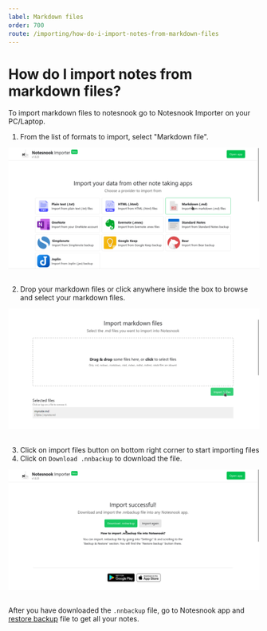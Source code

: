 ```yaml
---
label: Markdown files
order: 700
route: /importing/how-do-i-import-notes-from-markdown-files
---
```

# How do I import notes from markdown files?

To import markdown files to notesnook go to Notesnook Importer on your PC/Laptop.

1. From the list of formats to import, select "Markdown file".
<img style="margin-bottom:15px;" src="../static/markdown_import_step_1.png" alt="From the list of formats to import, select Markdown file."/>

2. Drop your markdown files or click anywhere inside the box to browse and select your markdown files.
<img style="margin-bottom:15px;" src="../static/markdown_import_step_2.png" alt="Drop your markdown files or click anywhere inside the box to browse and select your markdown files."/>

3. Click on import files button on bottom right corner to start importing files
4. Click on `Download .nnbackup` to download the file.
<img style="margin-bottom:15px;" src="../static/plain_text_import_step_3.png" alt="Click on `Download .nnbackup` to download the file."/>

After you have downloaded the `.nnbackup` file, go to Notesnook app and [restore backup](../backup-restore.md) file to get all your notes.